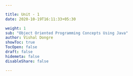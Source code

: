```yaml
---

title: Unit - 1
date: 2020-10-19T16:11:33+05:30

weight: 1
sub: "Object Oriented Programming Concepts Using Java"
author: Vishal Dongre
showToc: true
TocOpen: false
draft: false
hidemeta: false
disableShare: false

---
```




